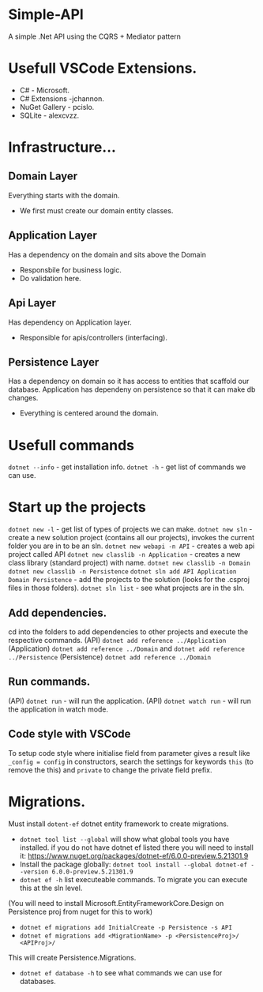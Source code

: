 # Simple-API
A simple .Net API using the CQRS + Mediator pattern

# Usefull VSCode Extensions.
- C# - Microsoft.
- C# Extensions -jchannon.
- NuGet Gallery - pcislo.
- SQLite - alexcvzz.

# Infrastructure...
## Domain Layer
Everything starts with the domain.
- We first must create our domain entity classes.

## Application Layer
Has a dependency on the domain and sits above the Domain
- Responsbile for business logic.
- Do validation here.

## Api Layer
Has dependency on Application layer.
- Responsible for apis/controllers (interfacing).

## Persistence Layer
Has a dependency on domain so it has access to entities that scaffold our database.
Application has dependeny on persistence so that it can make db changes.

- Everything is centered around the domain.

# Usefull commands
`dotnet --info` - get installation info.
`dotnet -h` - get list of commands we can use.

# Start up the projects
`dotnet new -l` - get list of types of projects we can make.
`dotnet new sln` - create a new solution project (contains all our projects), invokes the current folder you are in to be an sln.
`dotnet new webapi -n API` - creates a web api project called API
`dotnet new classlib -n Application` - creates a new class library (standard project) with name.
`dotnet new classlib -n Domain`
`dotnet new classlib -n Persistence`
`dotnet sln add API Application Domain Persistence` - add the projects to the solution (looks for the .csproj files in those folders).
`dotnet sln list` - see what projects are in the sln.

## Add dependencies.
cd into the folders to add dependencies to other projects and execute the respective commands.
(API) `dotnet add reference ../Application`
(Application) `dotnet add reference ../Domain` and `dotnet add reference ../Persistence`
(Persistence) `dotnet add reference ../Domain`

## Run commands.
(API) `dotnet run` - will run the application.
(API) `dotnet watch run` - will run the application in watch mode.

## Code style with VSCode
To setup code style where initialise field from parameter gives a result like `_config = config` in constructors, search the settings for keywords `this` (to remove the this) and `private` to change the private field prefix.

# Migrations.
Must install `dotent-ef` dotnet entity framework to create migrations.

- `dotnet tool list --global` will show what global tools you have installed. if you do not have dotnet ef listed there you will need to install it: https://www.nuget.org/packages/dotnet-ef/6.0.0-preview.5.21301.9
- Install the package globally: `dotnet tool install --global dotnet-ef --version 6.0.0-preview.5.21301.9`
- `dotnet ef -h` list executeable commands.
To migrate you can execute this at the sln level.

(You will need to install Microsoft.EntityFrameworkCore.Design on Persistence proj from nuget for this to work)
- `dotnet ef migrations add InitialCreate -p Persistence -s API`
- `dotnet ef migrations add <MigrationName> -p <PersistenceProj>/ <APIProj>/`

This will create Persistence.Migrations.

- `dotnet ef database -h` to see what commands we can use for databases.
